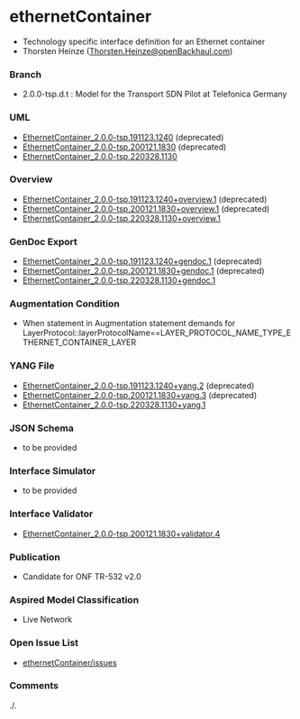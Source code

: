 # ethernetContainer
- Technology specific interface definition for an Ethernet container 
- Thorsten Heinze (Thorsten.Heinze@openBackhaul.com)

### Branch
- 2.0.0-tsp.d.t : Model for the Transport SDN Pilot at Telefonica Germany

### UML
- [EthernetContainer_2.0.0-tsp.191123.1240](./EthernetContainer_2.0.0-tsp.191123.1240.zip) (deprecated)
- [EthernetContainer_2.0.0-tsp.200121.1830](./EthernetContainer_2.0.0-tsp.200121.1830.zip) (deprecated)
- [EthernetContainer_2.0.0-tsp.220328.1130](./EthernetContainer_2.0.0-tsp.220328.1130.zip)

### Overview 
- [EthernetContainer_2.0.0-tsp.191123.1240+overview.1](./EthernetContainer_2.0.0-tsp.191123.1240+overview.1.png) (deprecated)
- [EthernetContainer_2.0.0-tsp.200121.1830+overview.1](./EthernetContainer_2.0.0-tsp.200121.1830+overview.1.png) (deprecated)
- [EthernetContainer_2.0.0-tsp.220328.1130+overview.1](./EthernetContainer_2.0.0-tsp.220328.1130+overview.1.png)

### GenDoc Export
- [EthernetContainer_2.0.0-tsp.191123.1240+gendoc.1](./EthernetContainer_2.0.0-tsp.191123.1240+gendoc.1.docx) (deprecated)
- [EthernetContainer_2.0.0-tsp.200121.1830+gendoc.1](./EthernetContainer_2.0.0-tsp.200121.1830+gendoc.1.docx) (deprecated)
- [EthernetContainer_2.0.0-tsp.220328.1130+gendoc.1](./EthernetContainer_2.0.0-tsp.220328.1130+gendoc.1.docx)

### Augmentation Condition 
- When statement in Augmentation statement demands for LayerProtocol::layerProtocolName==LAYER_PROTOCOL_NAME_TYPE_ETHERNET_CONTAINER_LAYER

### YANG File
- [EthernetContainer_2.0.0-tsp.191123.1240+yang.2](./EthernetContainer_2.0.0-tsp.191123.1240+yang.2.zip) (deprecated)
- [EthernetContainer_2.0.0-tsp.200121.1830+yang.3](./EthernetContainer_2.0.0-tsp.200121.1830+yang.3.zip) (deprecated)
- [EthernetContainer_2.0.0-tsp.220328.1130+yang.1](./EthernetContainer_2.0.0-tsp.220328.1130+yang.1.zip)

### JSON Schema
- to be provided

### Interface Simulator
- to be provided

### Interface Validator
- [EthernetContainer_2.0.0-tsp.200121.1830+validator.4](./EthernetContainer_2.0.0-tsp.200121.1830+validator.4.zip)

### Publication
- Candidate for ONF TR-532 v2.0 

### Aspired Model Classification
- Live Network

### Open Issue List
- [ethernetContainer/issues](../../issues)

### Comments
./.
